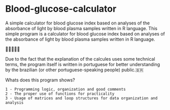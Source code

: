 # Blood-glucose-calculator
A simple calculator for blood glucose index based on analyses of the absorbance of light by blood plasma samples written in R language.
This simple program is a calculator for blood glucose index based on analyses of the absorbance of light by blood plasma samples written in R language.

👨🏼‍🔬💉🔬 

Due to the fact that the explanation of the calcules uses some technical terms, the program itself is written in portuguese for better understanding by the brazilian (or other portuguese-speaking people) public.🇧🇷

Whats does this program shows?

    1 - Programming logic, organization and good comments 
    2 - The proper use of functions for practicality 
    3 - Usage of matrices and loop structures for data organization and analysis
